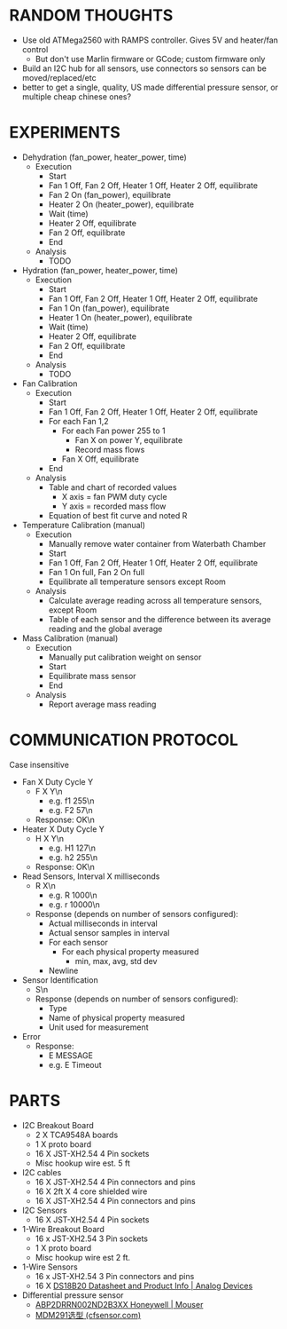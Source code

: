 # RANDOM THOUGHTS
- Use old ATMega2560 with RAMPS controller.  Gives 5V and heater/fan control
	- But don't use Marlin firmware or GCode; custom firmware only
- Build an I2C hub for all sensors, use connectors so sensors can be moved/replaced/etc
- better to get a single, quality, US made differential pressure sensor, or multiple cheap chinese ones?
# EXPERIMENTS
* Dehydration (fan_power, heater_power, time)
	* Execution
		* Start
		* Fan 1 Off, Fan 2 Off, Heater 1 Off, Heater 2  Off, equilibrate
		* Fan 2 On (fan_power), equilibrate
		* Heater 2 On (heater_power), equilibrate
		* Wait (time)
		* Heater 2 Off, equilibrate
		* Fan 2 Off, equilibrate
		* End
	* Analysis
		* TODO
* Hydration (fan_power, heater_power, time)
	* Execution
		* Start
		* Fan 1 Off, Fan 2 Off, Heater 1 Off, Heater 2  Off, equilibrate
		* Fan 1 On (fan_power), equilibrate
		* Heater 1 On (heater_power), equilibrate
		* Wait (time)
		* Heater 2 Off, equilibrate
		* Fan 2 Off, equilibrate
		* End
	* Analysis
		* TODO
* Fan Calibration
	* Execution
		* Start
		* Fan 1 Off, Fan 2 Off, Heater 1 Off, Heater 2  Off, equilibrate
		* For each Fan 1,2
			* For each Fan power 255 to 1
				* Fan X on power Y, equilibrate
				* Record mass flows
			* Fan X Off, equilibrate
		* End
	* Analysis
		* Table and chart of recorded values
			* X axis = fan PWM duty cycle
			* Y axis = recorded mass flow
		* Equation of best fit curve and noted R
* Temperature Calibration (manual)
	* Execution
		* Manually remove water container from Waterbath Chamber
		* Start
		* Fan 1 Off, Fan 2 Off, Heater 1 Off, Heater 2  Off, equilibrate
		* Fan 1 On full, Fan 2 On full
		* Equilibrate all temperature sensors except Room
	* Analysis
		* Calculate average reading across all temperature sensors, except Room
		* Table of each sensor and the difference between its average reading and the global average
* Mass Calibration (manual)
	* Execution
		* Manually put calibration weight on sensor
		* Start
		* Equilibrate mass sensor
		* End
	* Analysis
		* Report average mass reading
# COMMUNICATION PROTOCOL
Case insensitive
* Fan X Duty Cycle Y
	* F X Y\n
		* e.g. f1 255\n
		* e.g. F2 57\n
	* Response: OK\n
* Heater X Duty Cycle Y
	* H X Y\n
		* e.g. H1 127\n
		* e.g. h2 255\n
	* Response: OK\n
* Read Sensors, Interval X milliseconds
	* R X\n
		* e.g. R 1000\n
		* e.g. r 10000\n
	* Response (depends on number of sensors configured):
		* Actual milliseconds in interval
		* Actual sensor samples in interval
		* For each sensor
			* For each physical property measured
				* min, max, avg, std dev
		* Newline
* Sensor Identification
	* S\n
	* Response (depends on number of sensors configured):
		* Type
		* Name of physical property measured
		* Unit used for measurement
* Error
	* Response:
		* E MESSAGE
		* e.g. E Timeout
# PARTS
* I2C Breakout Board
	* 2 X TCA9548A boards
	* 1 X proto board
	* 16 X JST-XH2.54 4 Pin sockets
	* Misc hookup wire est. 5 ft
* I2C cables
	* 16  X JST-XH2.54 4 Pin connectors and pins
	* 16 X 2ft X 4 core shielded wire
	* 16  X JST-XH2.54 4 Pin connectors and pins
* I2C Sensors
	* 16 X JST-XH2.54 4 Pin sockets
* 1-Wire Breakout Board
	* 16 x JST-XH2.54 3 Pin sockets
	* 1 X proto board
	*  Misc hookup wire est 2 ft.
* 1-Wire Sensors
	* 16 x JST-XH2.54 3 Pin connectors and pins
	* 16 X [DS18B20 Datasheet and Product Info | Analog Devices](https://www.analog.com/en/products/ds18b20.html#documentation)
*  Differential pressure sensor
	*  [ABP2DRRN002ND2B3XX Honeywell | Mouser](https://www.mouser.com/ProductDetail/Honeywell/ABP2DRRN002ND2B3XX?qs=pUKx8fyJudCsCuOP9rBvpA%3D%3D)
	* [MDM291选型 (cfsensor.com)](https://cfsensor.com/wp-content/uploads/2022/11/XGZP6897D-Pressure-Sensor-V2.7.pdf)